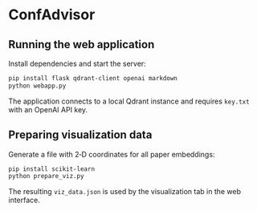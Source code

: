 # ConfAdvisor

## Running the web application

Install dependencies and start the server:

```bash
pip install flask qdrant-client openai markdown
python webapp.py
```

The application connects to a local Qdrant instance and requires `key.txt` with an OpenAI API key.

## Preparing visualization data

Generate a file with 2‑D coordinates for all paper embeddings:

```bash
pip install scikit-learn
python prepare_viz.py
```

The resulting `viz_data.json` is used by the visualization tab in the web interface.
